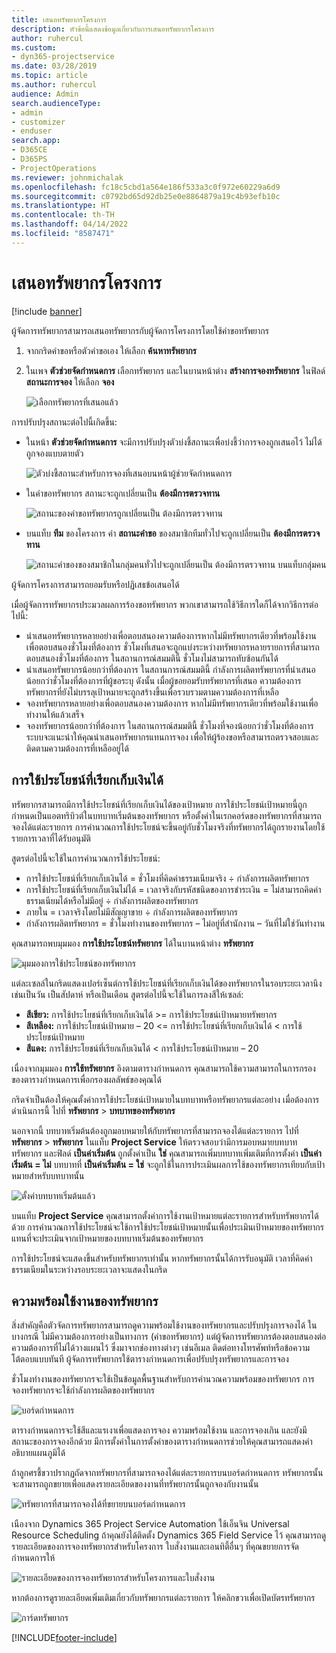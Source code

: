 ```yaml
---
title: เสนอทรัพยากรโครงการ
description: หัวข้อนี้แสดงข้อมูลเกี่ยวกับการเสนอทรัพยากรโครงการ
author: ruhercul
ms.custom:
- dyn365-projectservice
ms.date: 03/28/2019
ms.topic: article
ms.author: ruhercul
audience: Admin
search.audienceType:
- admin
- customizer
- enduser
search.app:
- D365CE
- D365PS
- ProjectOperations
ms.reviewer: johnmichalak
ms.openlocfilehash: fc18c5cbd1a564e186f533a3c0f972e60229a6d9
ms.sourcegitcommit: c0792bd65d92db25e0e8864879a19c4b93efb10c
ms.translationtype: HT
ms.contentlocale: th-TH
ms.lasthandoff: 04/14/2022
ms.locfileid: "8587471"
---
```

# <a name="propose-project-resources"></a>เสนอทรัพยากรโครงการ

[!include [banner](../includes/psa-now-project-operations.md)]

ผู้จัดการทรัพยากรสามารถเสนอทรัพยากรกับผู้จัดการโครงการโดยใช้คำขอทรัพยากร

1. จากกริดคำขอหรือตัวคำขอเอง ให้เลือก **ค้นหาทรัพยากร**
2. ในเพจ **ตัวช่วยจัดกำหนดการ** เลือกทรัพยากร และในบานหน้าต่าง **สร้างการจองทรัพยากร** ในฟิลด์ **สถานะการจอง** ให้เลือก **จอง**

    ![เลือกทรัพยากรที่เสนอแล้ว](media/Resource-Management-image62.png)

การปรับปรุงสถานะต่อไปนี้เกิดขึ้น:

- ในหน้า **ตัวช่วยจัดกำหนดการ** จะมีการปรับปรุงตัวบ่งชี้สถานะเพื่อบ่งชี้ว่าการจองถูกเสนอไว้ ไม่ได้ถูกจองแบบตายตัว

    ![ตัวบ่งชี้สถานะสำหรับการจองที่เสนอบนหน้าผู้ช่วยจัดกำหนดการ](media/Resource-Management-image63.png)

- ในคำขอทรัพยากร สถานะจะถูกเปลี่ยนเป็น **ต้องมีการตรวจทาน**

    ![สถานะของคำขอทรัพยากรถูกเปลี่ยนเป็น ต้องมีการตรวจทาน](media/Resource-Management-image64.png)

- บนแท็บ **ทีม** ของโครงการ ค่า **สถานะคำขอ** ของสมาชิกทีมทั่วไปจะถูกเปลี่ยนเป็น **ต้องมีการตรวจทาน**

    ![สถานะคำของของสมาชิกในกลุ่มคนทั่วไปจะถูกเปลี่ยนเป็น ต้องมีการตรวจทาน บนแท็บกลุ่มคน](media/Resource-Management-image48.png)

ผู้จัดการโครงการสามารถยอมรับหรือปฏิเสธข้อเสนอได้

เมื่อผู้จัดการทรัพยากรประมวลผลการร้องขอทรัพยากร พวกเขาสามารถใช้วิธีการใดก็ได้จากวิธีการต่อไปนี้:

- นำเสนอทรัพยากรหลายอย่างเพื่อตอบสนองความต้องการหากไม่มีทรัพยากรเดียวที่พร้อมใช้งานเพื่อตอบสนองชั่วโมงที่ต้องการ ชั่วโมงที่เสนอจะถูกแบ่งระหว่างทรัพยากรหลายรายการที่สามารถตอบสนองชั่วโมงที่ต้องการ ในสถานการณ์สมมตินี้ ชั่วโมงไม่สามารถทับซ้อนกันได้
- นำเสนอทรัพยากรน้อยกว่าที่ต้องการ ในสถานการณ์สมมตินี้ กำลังการผลิตทรัพยากรที่นำเสนอน้อยกว่าชั่วโมงที่ต้องการที่ผู้ขอระบุ ดังนั้น เมื่อผู้ขอยอมรับทรัพยากรที่เสนอ ความต้องการทรัพยากรที่ยังไม่บรรลุเป้าหมายจะถูกสร้างขึ้นเพื่อรวบรวมตามความต้องการที่เหลือ
- จองทรัพยากรหลายอย่างเพื่อตอบสนองความต้องการ หากไม่มีทรัพยากรเดียวที่พร้อมใช้งานเพื่อทำงานให้แล้วเสร็จ
- จองทรัพยากรน้อยกว่าที่ต้องการ ในสถานการณ์สมมตินี้ ชั่วโมงที่จองน้อยกว่าชั่วโมงที่ต้องการ ระบบจะแนะนำให้คุณนำเสนอทรัพยากรแทนการจอง เพื่อให้ผู้ร้องขอหรือสามารถตรวจสอบและติดตามความต้องการที่เหลืออยู่ได้

## <a name="billable-utilization"></a>การใช้ประโยชน์ที่เรียกเก็บเงินได้

ทรัพยากรสามารถมีการใช้ประโยชน์ที่เรียกเก็บเงินได้ของเป้าหมาย การใช้ประโยชน์เป้าหมายนี้ถูกกำหนดเป็นแอตทริบิวต์ในบทบาทเริ่มต้นของทรัพยากร หรือตั้งค่าในเรกคอร์ดของทรัพยากรที่สามารถจองได้แต่ละรายการ การคำนวณการใช้ประโยชน์จะขึ้นอยู่กับชั่วโมงจริงที่ทรัพยากรได้ถูกรายงานโดยใช้รายการเวลาที่ได้รับอนุมัติ

สูตรต่อไปนี้จะใช้ในการคำนวณการใช้ประโยชน์:

- การใช้ประโยชน์ที่เรียกเก็บเงินได้ = ชั่วโมงที่คิดค่าธรรมเนียมจริง ÷ กำลังการผลิตทรัพยากร
- การใช้ประโยชน์ที่เรียกเก็บเงินไม่ได้ = เวลาจริงกับรหัสชนิดของการชำระเงิน = ไม่สามารถคิดค่าธรรมเนียมได้หรือไม่มีอยู่ ÷ กำลังการผลิตของทรัพยากร
- ภายใน = เวลาจริงโดยไม่มีสัญญาขาย ÷ กำลังการผลิตของทรัพยากร
- กำลังการผลิตทรัพยากร = ชั่วโมงทำงานของทรัพยากร – ไม่อยู่ที่สำนักงาน – วันที่ไม่ใช่วันทำงาน

คุณสามารถพบมุมมอง **การใช้ประโยชน์ทรัพยากร** ได้ในบานหน้าต่าง **ทรัพยากร**

![มุมมองการใช้ประโยชน์ของทรัพยากร](media/Resource-Management-image65.png)

แต่ละเซลล์ในกริดแสดงเปอร์เซ็นต์การใช้ประโยชน์ที่เรียกเก็บเงินได้ของทรัพยากรในรอบระยะเวลานึง เช่นเป็นวัน เป็นสัปดาห์ หรือเป็นเดือน สูตรต่อไปนี้จะใช้ในการลงสีให้เซลล์:

- **สีเขียว:** การใช้ประโยชน์ที่เรียกเก็บเงินได้ \>= การใช้ประโยชน์เป้าหมายทรัพยากร
- **สีเหลือง:** การใช้ประโยชน์เป้าหมาย – 20 \<= การใช้ประโยชน์ที่เรียกเก็บเงินได้ \< การใช้ประโยชน์เป้าหมาย
- **สีแดง:** การใช้ประโยชน์ที่เรียกเก็บเงินได้ \< การใช้ประโยชน์เป้าหมาย – 20

เนื่องจากมุมมอง **การใช้ทรัพยากร** อิงตามตารางกำหนดการ คุณสามารถใช้ความสามารถในการกรองของตารางกำหนดการเพื่อกรองผลลัพธ์ของคุณได้

กริดจำเป็นต้องให้คุณตั้งค่าการใช้ประโยชน์เป้าหมายในบทบาทหรือทรัพยากรแต่ละอย่าง เมื่อต้องการดำเนินการนี้ ไปที่ **ทรัพยากร** \> **บทบาทของทรัพยากร**

นอกจากนี้ บทบาทเริ่มต้นต้องถูกมอบหมายให้กับทรัพยากรที่สามารถจองได้แต่ละรายการ ไปที่ **ทรัพยากร** \> **ทรัพยากร** ในแท็บ **Project Service** ให้ตรวจสอบว่ามีการมอบหมายบทบาททรัพยากร และฟิลด์ **เป็นค่าเริ่มต้น** ถูกตั้งค่าเป็น **ใช่** คุณสามารถเพิ่มบทบาทเพิ่มเติมที่การตั้งค่า **เป็นค่าเริ่มต้น = ไม่** บทบาทที่ **เป็นค่าเริ่มต้น = ใช่** จะถูกใช้ในการประเมินผลการใช้ของทรัพยากรเทียบกับเป้าหมายสำหรับบทบาทนั้น

![ตั้งค่าบทบาทเริ่มต้นแล้ว](media/Resource-Management-image67.png)

บนแท็บ **Project Service** คุณสามารถตั้งค่าการใช้งานเป้าหมายแต่ละรายการสำหรับทรัพยากรได้ด้วย การคำนวณการใช้ประโยชน์จะใช้การใช้ประโยชน์เป้าหมายนั้นเพื่อประเมินเป้าหมายของทรัพยากรแทนที่จะประเมินจากเป้าหมายของบทบาทเริ่มต้นของทรัพยากร

การใช้ประโยชน์จะแสดงขึ้นสำหรับทรัพยากรเท่านั้น หากทรัพยากรนั้นได้การรับอนุมัติ เวลาที่คิดค่าธรรมเนียมในระหว่างรอบระยะเวลาจะแสดงในกริด

## <a name="resource-availability"></a>ความพร้อมใช้งานของทรัพยากร

สิ่งสำคัญคือตัวจัดการทรัพยากรสามารถดูความพร้อมใช้งานของทรัพยากรและปรับปรุงการจองได้ ในบางกรณี ไม่มีความต้องการอย่างเป็นทางการ (คำขอทรัพยากร) แต่ผู้จัดการทรัพยากรต้องตอบสนองต่อความต้องการที่ไม่ได้วางแผนไว้ ซึ่งมาจากช่องทางต่างๆ เช่นอีเมล ติดต่อทางโทรศัพท์หรือข้อความโต้ตอบแบบทันที ผู้จัดการทรัพยากรใช้ตารางกำหนดการเพื่อปรับปรุงทรัพยากรและการจอง

ชั่วโมงทำงานของทรัพยากรจะใช้เป็นข้อมูลพื้นฐานสำหรับการคำนวณความพร้อมของทรัพยากร การจองทรัพยากรจะใช้กำลังการผลิตของทรัพยากร

![บอร์ดกำหนดการ](media/Resource-Management-image68.png)

ตารางกำหนดการจะใช้สีและแรเงาเพื่อแสดงการจอง ความพร้อมใช้งาน และการจองเกิน และยังมีสถานะของการจองอีกด้วย มีการตั้งค่าในการตั้งค่าของตารางกำหนดการช่วยให้คุณสามารถแสดงคำอธิบายแผนภูมิได้

ถ้าลูกศรชี้ขวาปรากฏถัดจากทรัพยากรที่สามารถจองได้แต่ละรายการบนบอร์ดกำหนดการ ทรัพยากรนั้นจะสามารถถูกขยายเพื่อแสดงรายละเอียดของงานที่ทรัพยากรนั้นถูกจองกับงานนั้น

![ทรัพยากรที่สามารถจองได้ที่ขยายบนบอร์ดกำหนดการ](media/Resource-Management-image69.png)

เนืองจาก Dynamics 365 Project Service Automation ใช้เอ็นจิน Universal Resource Scheduling ถ้าคุณยังได้ติดตั้ง Dynamics 365 Field Service ไว้ คุณสามารถดูรายละเอียดของการจองทรัพยากรสำหรับโครงการ ใบสั่งงานและเอนทิตี้อื่นๆ ที่คุณขยายการจัดกำหนดการให้

![รายละเอียดของการจองทรัพยากรสำหรับโครงการและใบสั่งงาน](media/Resource-Management-image70.png)

หากต้องการดูรายละเอียดเพิ่มเติมเกี่ยวกับทรัพยากรแต่ละรายการ ให้คลิกขวาเพื่อเปิดบัตรทรัพยากร

![การ์ดทรัพยากร](media/Resource-Management-image71.png)


[!INCLUDE[footer-include](../includes/footer-banner.md)]
